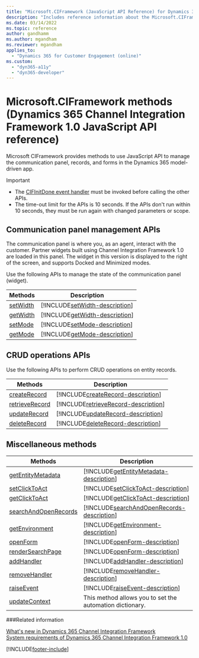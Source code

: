 ```yaml
---
title: "Microsoft.CIFramework (JavaScript API Reference) for Dynamics 365 Channel Integration Framework 1.0 | MicrosoftDocs"
description: "Includes reference information about the Microsoft.CIFramework JavaScript API Reference for Dynamics 365 Channel Integration Framework 1.0."
ms.date: 03/14/2022
ms.topic: reference
author: gandhamm
ms.author: mgandham
ms.reviewer: mgandham
applies_to: 
  - "Dynamics 365 for Customer Engagement (online)"
ms.custom: 
  - "dyn365-a11y"
  - "dyn365-developer"
---
```


# Microsoft.CIFramework methods (Dynamics 365 Channel Integration Framework 1.0 JavaScript API reference)

Microsoft CIFramework provides methods to use JavaScript API to manage the communication panel, records, and forms in the Dynamics 365 model-driven app.

> [!Important]
> - The [CIFInitDone event handler](events/cifinitdone.md) must be invoked before calling the other APIs.
> - The time-out limit for the APIs is 10 seconds. If the APIs don't run within 10 seconds, they must be run again with changed parameters or scope.

## Communication panel management APIs

The communication panel is where you, as an agent, interact with the customer. Partner widgets built using Channel Integration Framework 1.0 are loaded in this panel. The widget in this version is displayed to the right of the screen, and supports Docked and Minimized modes.

Use the following APIs to manage the state of the communication panel (widget).

| Methods | Description |
|---------|-------------|
| [setWidth](microsoft-ciframework/setWidth.md) | [!INCLUDE[setWidth-description](microsoft-ciframework/Includes/setWidth-description.md)] |
| [getWidth](microsoft-ciframework/getWidth.md) | [!INCLUDE[getWidth-description](microsoft-ciframework/Includes/getWidth-description.md)] |
| [setMode](microsoft-ciframework/setMode.md) | [!INCLUDE[setMode-description](microsoft-ciframework/Includes/setMode-description.md)] |
| [getMode](microsoft-ciframework/getMode.md) | [!INCLUDE[getMode-description](microsoft-ciframework/Includes/setMode-description.md)] |

## CRUD operations APIs

Use the following APIs to perform CRUD operations on entity records.

| Methods | Description |
|---------|-------------|
| [createRecord](microsoft-ciframework/createRecord.md)| [!INCLUDE[createRecord-description](microsoft-ciframework/Includes/createRecord-description.md)] |
| [retrieveRecord](microsoft-ciframework/retrieveRecord.md) | [!INCLUDE[retrieveRecord-description](microsoft-ciframework/Includes/retrieveRecord-description.md)] |
| [updateRecord](microsoft-ciframework/updateRecord.md) | [!INCLUDE[updateRecord-description](microsoft-ciframework/Includes/updateRecord-description.md)] |
| [deleteRecord](microsoft-ciframework/deleteRecord.md) | [!INCLUDE[deleteRecord-description](microsoft-ciframework/Includes/deleteRecord-description.md)] |

## Miscellaneous methods

| Methods | Description |
|---------|-------------|
| [getEntityMetadata](microsoft-ciframework/getEntityMetadata.md) | [!INCLUDE[getEntityMetadata-description](microsoft-ciframework/Includes/getEntityMetadata-description.md)] |
| [setClickToAct](microsoft-ciframework/setClickToAct.md) | [!INCLUDE[setClickToAct-description](microsoft-ciframework/Includes/setClickToAct-description.md)] |
| [getClickToAct](microsoft-ciframework/getClickToAct.md) | [!INCLUDE[getClickToAct-description](microsoft-ciframework/Includes/getClickToAct-description.md)] |
| [searchAndOpenRecords](microsoft-ciframework/searchAndOpenRecords.md) | [!INCLUDE[searchAndOpenRecords-description](microsoft-ciframework/Includes/searchAndOpenRecords-description.md)] |
| [getEnvironment](microsoft-ciframework/getEnvironment.md) | [!INCLUDE[getEnvironment-description](microsoft-ciframework/Includes/getEnvironment-description.md)] |
| [openForm](microsoft-ciframework/openForm.md) | [!INCLUDE[openForm-description](microsoft-ciframework/Includes/openForm-description.md)] |
| [renderSearchPage](microsoft-ciframework/renderSearchPage.md)| [!INCLUDE[openForm-description](microsoft-ciframework/Includes/renderSearchPage-description.md)] |
| [addHandler](microsoft-ciframework/addHandler.md) | [!INCLUDE[addHandler-description](microsoft-ciframework/Includes/addHandler-description.md)] |
| [removeHandler](microsoft-ciframework/removeHandler.md) | [!INCLUDE[removeHandler-description](microsoft-ciframework/Includes/removeHandler-description.md)] |
| [raiseEvent](microsoft-ciframework/raiseEvent.md) | [!INCLUDE[raiseEvent-description](microsoft-ciframework/Includes/raiseEvent-description.md)] |
| [updateContext](../../../v2/develop/reference/microsoft-ciframework/updateContext.md) | This method allows you to set the automation dictionary. |

###Related information

[What's new in Dynamics 365 Channel Integration Framework](../../../whats-new-channel-integration-framework.md)  
[System requirements of Dynamics 365 Channel Integration Framework 1.0](../../administer/system-requirements-channel-integration-framework.md)  

[!INCLUDE[footer-include](../../../../includes/footer-banner.md)]
